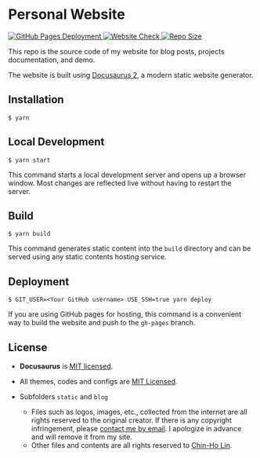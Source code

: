 # Personal Website

<div>
  <a href="https://github.com/tainvecs/chinholin/actions/workflows/pages/pages-build-deployment">
    <img src="https://img.shields.io/github/deployments/tainvecs/chinholin/github-pages?label=deployment&style=for-the-badge" alt="GitHub Pages Deployment">
  </a>
  <a href="https://www.chinholin.com/">
    <img src="https://img.shields.io/website?label=chinholin.com&down_color=red&down_message=offline&up_color=brightgreen&up_message=online&url=https%3A%2F%2Fwww.chinholin.com&style=for-the-badge" alt="Website Check">
  </a>
  <a href="https://github.com/tainvecs/chinholin">
    <img src="https://img.shields.io/github/repo-size/tainvecs/chinholin?style=for-the-badge" alt="Repo Size">
  </a>
</div>
<p></p>

This repo is the source code of my website for blog posts, projects documentation, and demo.

The website is built using [Docusaurus 2](https://docusaurus.io/), a modern static website generator.


## Installation
```
$ yarn
```

## Local Development
```
$ yarn start
```
This command starts a local development server and opens up a browser window.
Most changes are reflected live without having to restart the server.


## Build
```
$ yarn build
```
This command generates static content into the `build` directory and can be served using any static contents hosting service.


## Deployment
```
$ GIT_USER=<Your GitHub username> USE_SSH=true yarn deploy
```
If you are using GitHub pages for hosting, this command is a convenient way to build the website and push to the `gh-pages` branch.


## License
- **Docusaurus** is [MIT licensed](https://github.com/facebook/docusaurus/blob/main/LICENSE).

- All themes, codes and configs are [MIT Licensed](https://github.com/tainvecs/chinholin/blob/main/LICENSE-codes).

- Subfolders `static` and `blog`
  - Files such as logos, images, etc., collected from the internet are all rights reserved to the original creator. If there is any copyright infringement, please [contact me by email](mailto:chinho.lin@mailbox.org). I apologize in advance and will remove it from my site.
  - Other files and contents are all rights reserved to [Chin-Ho Lin](https://github.com/tainvecs).

